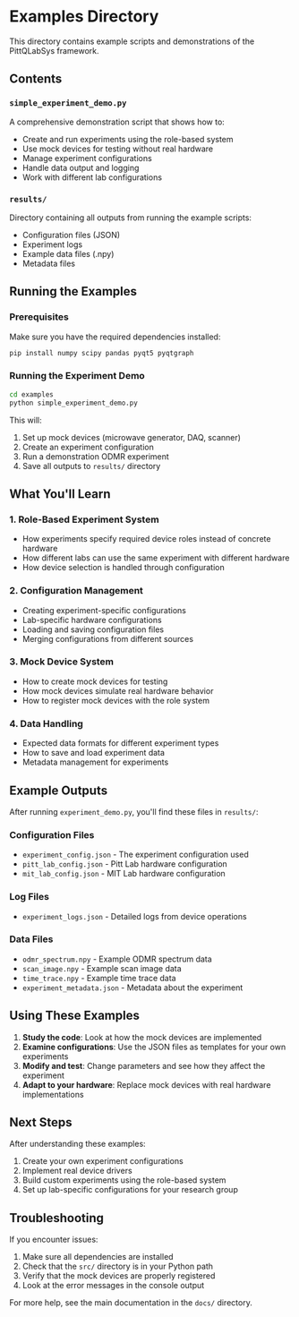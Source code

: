 # Examples Directory

This directory contains example scripts and demonstrations of the PittQLabSys framework.

## Contents

### `simple_experiment_demo.py`
A comprehensive demonstration script that shows how to:
- Create and run experiments using the role-based system
- Use mock devices for testing without real hardware
- Manage experiment configurations
- Handle data output and logging
- Work with different lab configurations

### `results/`
Directory containing all outputs from running the example scripts:
- Configuration files (JSON)
- Experiment logs
- Example data files (.npy)
- Metadata files

## Running the Examples

### Prerequisites
Make sure you have the required dependencies installed:
```bash
pip install numpy scipy pandas pyqt5 pyqtgraph
```

### Running the Experiment Demo
```bash
cd examples
python simple_experiment_demo.py
```

This will:
1. Set up mock devices (microwave generator, DAQ, scanner)
2. Create an experiment configuration
3. Run a demonstration ODMR experiment
4. Save all outputs to `results/` directory

## What You'll Learn

### 1. Role-Based Experiment System
- How experiments specify required device roles instead of concrete hardware
- How different labs can use the same experiment with different hardware
- How device selection is handled through configuration

### 2. Configuration Management
- Creating experiment-specific configurations
- Lab-specific hardware configurations
- Loading and saving configuration files
- Merging configurations from different sources

### 3. Mock Device System
- How to create mock devices for testing
- How mock devices simulate real hardware behavior
- How to register mock devices with the role system

### 4. Data Handling
- Expected data formats for different experiment types
- How to save and load experiment data
- Metadata management for experiments

## Example Outputs

After running `experiment_demo.py`, you'll find these files in `results/`:

### Configuration Files
- `experiment_config.json` - The experiment configuration used
- `pitt_lab_config.json` - Pitt Lab hardware configuration
- `mit_lab_config.json` - MIT Lab hardware configuration

### Log Files
- `experiment_logs.json` - Detailed logs from device operations

### Data Files
- `odmr_spectrum.npy` - Example ODMR spectrum data
- `scan_image.npy` - Example scan image data
- `time_trace.npy` - Example time trace data
- `experiment_metadata.json` - Metadata about the experiment

## Using These Examples

1. **Study the code**: Look at how the mock devices are implemented
2. **Examine configurations**: Use the JSON files as templates for your own experiments
3. **Modify and test**: Change parameters and see how they affect the experiment
4. **Adapt to your hardware**: Replace mock devices with real hardware implementations

## Next Steps

After understanding these examples:
1. Create your own experiment configurations
2. Implement real device drivers
3. Build custom experiments using the role-based system
4. Set up lab-specific configurations for your research group

## Troubleshooting

If you encounter issues:
1. Make sure all dependencies are installed
2. Check that the `src/` directory is in your Python path
3. Verify that the mock devices are properly registered
4. Look at the error messages in the console output

For more help, see the main documentation in the `docs/` directory. 